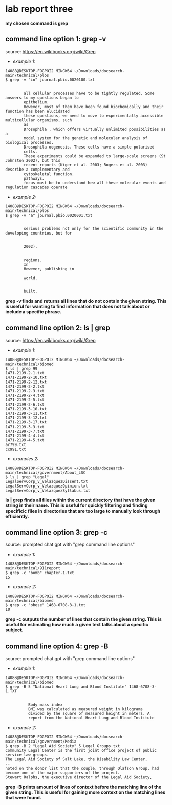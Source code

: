 # lab report three

**my chosen command is grep** 

## command line option 1: grep -v
source: https://en.wikibooks.org/wiki/Grep

- *example 1:*
```
14088@DESKTOP-FOGPOI2 MINGW64 ~/Downloads/docsearch-main/technical/plos
$ grep -v "in" journal.pbio.0020100.txt 


        all cellular processes have to be tightly regulated. Some answers to my questions began to 
        epithelium.
        However, most of them have been found biochemically and their function has been elucidated 
        these questions, we need to move to experimentally accessible multicellular organisms, such
        as
        Drosophila , which offers virtually unlimited possibilities as a
        model system for the genetic and molecular analysis of biological processes.
        Drosophila oogenesis. These cells have a simple polarised
        cells.
        These experiments could be expanded to large-scale screens (St Johnston 2002), but this    
        recent reports (Kiger et al. 2003; Rogers et al. 2003) describe a complementary and        
        cytoskeletal function.
        pathways.
        focus must be to understand how all these molecular events and regulation cascades operate 
```
- *example 2:*
```
14088@DESKTOP-FOGPOI2 MINGW64 ~/Downloads/docsearch-main/technical/plos
$ grep -v "a" journal.pbio.0020001.txt 


        serious problems not only for the scientific community in the developing countries, but for


        2002).


        regions.
        In
        However, publishing in

        world.


        built.
```
**grep -v finds and returns all lines that do not contain the given string. This is useful for wanting to find information that does not talk about or include a specific phrase.** 

## command line option 2: ls | grep 
source: https://en.wikibooks.org/wiki/Grep

- *example 1:*

```
14088@DESKTOP-FOGPOI2 MINGW64 ~/Downloads/docsearch-main/technical/biomed
$ ls | grep 99
1471-2199-2-1.txt
1471-2199-2-10.txt
1471-2199-2-12.txt
1471-2199-2-2.txt 
1471-2199-2-3.txt 
1471-2199-2-4.txt 
1471-2199-2-5.txt 
1471-2199-2-6.txt 
1471-2199-3-10.txt
1471-2199-3-11.txt
1471-2199-3-12.txt
1471-2199-3-17.txt
1471-2199-3-3.txt 
1471-2199-3-7.txt 
1471-2199-4-4.txt 
1471-2199-4-5.txt 
ar799.txt
cc991.txt
```

- *examples 2:* 

```
14088@DESKTOP-FOGPOI2 MINGW64 ~/Downloads/docsearch-main/technical/government/About_LSC
$ ls | grep "Legal"
LegalServCorp_v_VelazquezDissent.txt 
LegalServCorp_v_VelazquezOpinion.txt 
LegalServCorp_v_VelazquezSyllabus.txt
```
**ls | grep finds all files within the current directory that have the given string in their name. This is useful for quickly filtering and finding specificic files in directories that are too large to manually look through efficiently.**

## command line option 3: grep -c
source: prompted chat gpt with "grep command line options"

- *example 1:*

```
14088@DESKTOP-FOGPOI2 MINGW64 ~/Downloads/docsearch-main/technical/911report
$ grep -c "bomb" chapter-1.txt
15        
```

- *example 2:*

```
14088@DESKTOP-FOGPOI2 MINGW64 ~/Downloads/docsearch-main/technical/biomed
$ grep -c "obese" 1468-6708-3-1.txt
10
```

**grep -c outputs the number of lines that contain the given string. This is useful for estimating how much a given text talks about a specific subject.** 

## command line option 4: grep -B <num> 
source: prompted chat gpt with "grep command line options"
        
- *example 1:*

```
14088@DESKTOP-FOGPOI2 MINGW64 ~/Downloads/docsearch-main/technical/biomed
$ grep -B 5 "National Heart Lung and Blood Institute" 1468-6708-3-1.TXT


          Body mass index
          BMI was calculated as measured weight in kilograms     
          divided by the square of measured height in meters. A  
          report from the National Heart Lung and Blood Institute
```

- *example 2:*

```
14088@DESKTOP-FOGPOI2 MINGW64 ~/Downloads/docsearch-main/technical/government/Media
$ grep -B 2 "Legal Aid Society" 5_Legal_Groups.txt
Community Legal Center is the first joint office project of public
service law groups.
The Legal Aid Society of Salt Lake, the Disability Law Center,
--
noted on the donor list that the couple, through Olafson Group, had
become one of the major supporters of the project.
Stewart Ralphs, the executive director of the Legal Aid Society,
```

**grep -B <num> prints <num> amount of lines of context before the matching line of the given string. This is useful for gaining more context on the matching lines that were found.**   
